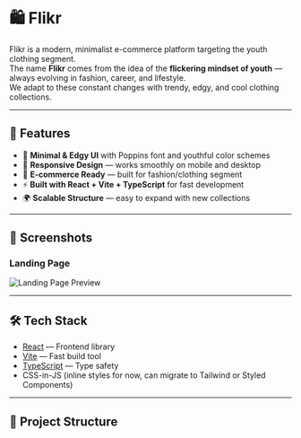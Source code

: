 # 🛍️ Flikr

Flikr is a modern, minimalist e-commerce platform targeting the youth clothing segment.  
The name **Flikr** comes from the idea of the **flickering mindset of youth** — always evolving in fashion, career, and lifestyle.  
We adapt to these constant changes with trendy, edgy, and cool clothing collections.

---

## 🚀 Features

- 🎨 **Minimal & Edgy UI** with Poppins font and youthful color schemes  
- 📱 **Responsive Design** — works smoothly on mobile and desktop  
- 🛒 **E-commerce Ready** — built for fashion/clothing segment  
- ⚡ **Built with React + Vite + TypeScript** for fast development  
- 🌍 **Scalable Structure** — easy to expand with new collections  

---

## 📸 Screenshots

### Landing Page
![Landing Page Preview](https://via.placeholder.com/800x400.png?text=Flikr+Landing+Page)

---

## 🛠️ Tech Stack

- [React](https://react.dev/) — Frontend library  
- [Vite](https://vitejs.dev/) — Fast build tool  
- [TypeScript](https://www.typescriptlang.org/) — Type safety  
- CSS-in-JS (inline styles for now, can migrate to Tailwind or Styled Components)  

---

## 📂 Project Structure

